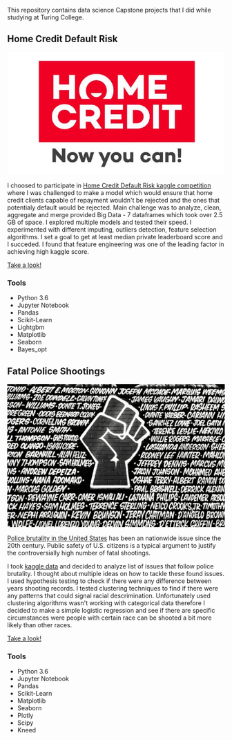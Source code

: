 This repository contains data science Capstone projects that I did while studying at Turing College.


## Home Credit Default Risk 


<img src="https://raw.githubusercontent.com/GQ21/Data-Science-Projects/main/Credit_Risk/img_homecredit.png" align="centre">

I choosed to participate in [Home Credit Default Risk kaggle competition](https://www.kaggle.com/c/home-credit-default-risk/overview) where I was challenged to make a model which would ensure that home credit clients capable of repayment wouldn't be rejected and the ones that potentialy default would be rejected. Main challenge was to analyze, clean, aggregate and merge provided Big Data - 7 dataframes which took over 2.5 GB of space. I explored multiple models and tested their speed. I experimented with different imputing, outliers detection, feature selection algorithms. I set a goal to get at least median private leaderboard score and I succeded. I found that feature engineering was one of the leading factor in achieving high kaggle score. 

[Take a look!](https://github.com/GQ21/Data-Science-Projects/blob/main/Credit_Risk/8_final_merge.ipynb)

### Tools
*   Python 3.6 
*   Jupyter Notebook 
*   Pandas
*   Scikit-Learn
*   Lightgbm
*   Matplotlib
*   Seaborn
*   Bayes_opt


## Fatal Police Shootings

<img src="https://github.com/GQ21/Data-Science-Projects/blob/main/Police_Shootings/img_shootings.jpg" align="centre">


[Police brutality in the United States](https://en.wikipedia.org/wiki/Police_brutality_in_the_United_States) has been an nationwide issue since the 20th century. Public safety of U.S. citizens is a typical argument to justify the controversially high number of fatal shootings.

I took [kaggle data](https://www.kaggle.com/washingtonpost/police-shootings)  and decided to analyze list of issues that follow police brutality. I thought about  multiple ideas on how to tackle these found issues. I used hypothesis testing to check if there were any difference between years shooting records. I tested clustering techniques to find if there were any patterns that could signal racial descrimination. Unfortunately used clustering algorithms wasn't working with categorical data therefore I decided to make a simple logistic regression and see if there are specific circumstances were people with certain race can be shooted a bit more likely than other races.

[Take a look!](https://github.com/GQ21/Data-Science-Projects/blob/main/Police_Shootings/Police_Schootings.ipynb)


### Tools
*   Python 3.6 
*   Jupyter Notebook 
*   Pandas
*   Scikit-Learn
*   Matplotlib
*   Seaborn
*   Plotly
*   Scipy
*   Kneed
